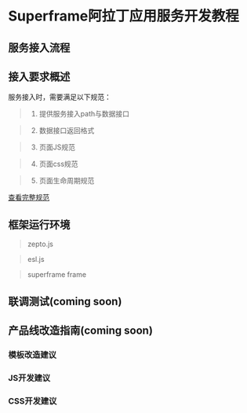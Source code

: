 # Superframe阿拉丁应用服务开发教程

## 服务接入流程

## 接入要求概述

服务接入时，需要满足以下规范：

> 1. 提供服务接入path与数据接口

> 2. 数据接口返回格式

> 3. 页面JS规范

> 4. 页面css规范

> 5. 页面生命周期规范 

[查看完整规范](http://sfe.baidu.com/sf/#docs-sf-service-standard)

## 框架运行环境

> zepto.js

> esl.js

> superframe frame

## 联调测试(coming soon)

## 产品线改造指南(coming soon)

### 模板改造建议
### JS开发建议
### CSS开发建议

